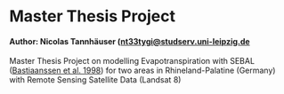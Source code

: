 # Master Thesis Project

#### Author: Nicolas Tannhäuser ([nt33tygi@studserv.uni-leipzig.de](mailto:nt33tygi@studserv.uni-leipzig.de)
Master Thesis Project on modelling Evapotranspiration with SEBAL ([Bastiaanssen et al. 1998](https://www.sciencedirect.com/science/article/abs/pii/S0022169498002534)) for two areas in Rhineland-Palatine (Germany) with Remote Sensing Satellite Data (Landsat 8)



